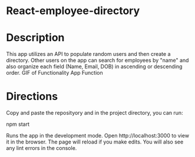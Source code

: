  # React-employee-directory
# Description
This app utilizes an API to populate random users and then create a directory. Other users on the app can search for employees by "name" and also organize each field (Name, Email, DOB) in ascending or descending order.
GIF of Functionality
App Function


# Directions
Copy and paste the reposityory and in the project directory, you can run:

npm start

Runs the app in the development mode.
Open http://localhost:3000 to view it in the browser.
The page will reload if you make edits. You will also see any lint errors in the console.